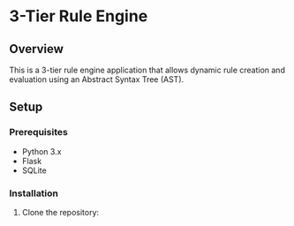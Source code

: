 # 3-Tier Rule Engine

## Overview
This is a 3-tier rule engine application that allows dynamic rule creation and evaluation using an Abstract Syntax Tree (AST).

## Setup

### Prerequisites
- Python 3.x
- Flask
- SQLite

### Installation
1. Clone the repository:
